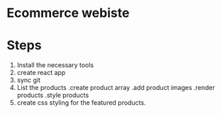 # Ecommerce webiste

# Steps

1. Install the necessary tools
2. create react app
3. sync git
4. List the products
   .create product array
   .add product images
   .render products
   .style products
5. create css styling for the featured products.
